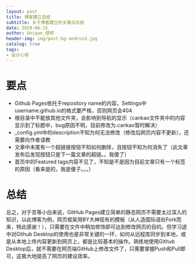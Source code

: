 ```yaml
---
layout: post
title: 博客建立总结
subtitle: 关于博客建立的关键点总结
date: 2020-06-15
author: Unique_缪缪
header-img: img/post-bg-android.jpg
catalog: true
tags:
- 设计心得
---
```

# 要点
* Github Pages依托于repository name的内容，Settings中username.github.io的格式要严格，否则网页会404
* 根目录中不能放其他文件夹，会影响到导航的显示（cankao文件夹中的内容显示到了标题中，bug原因不明，目前修改为.cankao暂时解决）
* _config.yml中的description不知为何无法修改（修改后网页内容不更新），还需要向作者请教
* 文章中末尾有一个超链接按钮不知如何删除，且按钮不知为何消失了（此文章发布后发现按钮只是下一篇文章的超链。。我傻了）
* 首页中的Featured tags内容不见了，不知是不是因为目前文章只有一个标签的原因（看来是的，我是傻子。。。）
# 总结
总之，对于吾等小白来说，GitHub Pages建立简单的静态网页不需要太过深入的知识，以此博客为例，网页框架用BY大神现有的模板（从人造国际语处Fork而来，特此感谢！），只需要在文件中稍加修饰即可达到修改网页的目的。但学习途中对Github Desktop的使用也是非常关键的一环，如何从远程库同步到本地，或是从本地上传内容更新到网页上，都是比较基本的操作。熟练地使用Github Desktop后，就不需要在网页端GitHub上修改文件了，只需要掌握Push和Pull即可，这极大地提高了网页的建设效率。
